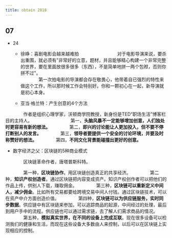 ```yaml
---
title: obtain 2018
---
```


## 07

- 24

  - 徐峥：喜剧电影会越来越难拍
　　　　
　　　　对于电影导演来说，要杀出重围，就必须有"非常好的立意，题材，并且能够精心构建一个非常完整的世界，要在里面放很多很多（东西），不是简单地拼一两个包袱，否则你拼不过"。          
　　　　第一次拍电影的导演都会存在敬畏心，他带着自已强烈的特性来做这个工作，所以那时候工作会特别好。你和一颗初心在一起，新导演就是初心本身。

  - 亚当·格兰特：产生创意的4个方法

　　　　作者是组织心理学家，沃顿商学院教授，新身份是TED“职场生活”博客栏目的主持人。
　　　　
　　　　第一，**头脑风暴不一定能够增加创意，人们独处时更容易有新的想法。**
　　　　第二，**即兴的讨论能让人更加投入，但不要不停打断别人的发言。**
　　　　第三，**领导者要提供一个安全的讨论环境，并要及时称赞好的想法。**
　　　　第四，**不同文化背景能碰撞出更好的创意。**

  - 数字经济之父：区块链的5种商业模式

　　　　区块链革命作者，唐塔普斯科特。

　　　　第一种，**区块链协作**。用区块链创造真正的共享经济。
　　　　第二种，**知识产权创造者**。通过区块链把内容变成资产。知识产权创作者可以把他们的作品上传，供别人下载，赚取佣金。
　　　　第三种，**区块链可以重新定义中间人，减少佣金**。比如所有交易都要给跨境交易中间人付钱。通过区块链技术，可以在资产中介方面创造价值。
　　　　第四种，**区块链可以为供应链服务，实时同步数据**。供应链中有区块链来参加，可以追踪商品的起源，中间经过的处理，最后到用户手中的流程。供应链也可以通过需求链，去了解人们需求商品的情况。
　　　　第五种，**模拟真实世界，在不同的设备上完成互联**。现在很多设备可以检测我们的健康和生活，而现在这些设备大多数由人来控制，以后可以在区块链上实现相应的控制。



